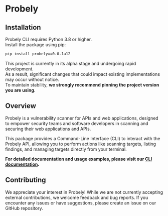 
# Probely

## Installation

Probely CLI requires Python 3.8 or higher.  
Install the package using pip:  

```sh
pip install probely==0.0.1a12
```

This project is currently in its alpha stage and undergoing rapid development.  
As a result, significant changes that could impact existing implementations may occur without notice.  
To maintain stability, **we strongly recommend pinning the project version you are using.**

## Overview

Probely is a vulnerability scanner for APIs and web applications, designed to empower security teams and software developers in scanning and securing their web applications and APIs. 

This package provides a Command-Line Interface (CLI) to interact with the Probely API, allowing you to perform actions like scanning targets, listing findings, and managing targets directly from your terminal.

**For detailed documentation and usage examples, please visit our [CLI documentation](https://developers.probely.com/cli/overview-cli-documentation).**

## Contributing

We appreciate your interest in Probely! While we are not currently accepting external contributions, we welcome feedback and bug reports. If you encounter any issues or have suggestions, please create an issue on our GitHub repository.
